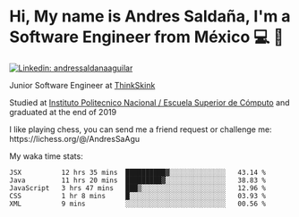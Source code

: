 # Hi, My name is Andres Saldaña, I'm a Software Engineer from México :computer: :boy:

[![Linkedin: andressaldanaaguilar](https://img.shields.io/badge/-andressaldanaaguilar-blue?style=flat-square&logo=Linkedin&logoColor=white&link=https://www.linkedin.com/in/thaianebraga/)](https://www.linkedin.com/in/andressaldanaaguilar)

<p>Junior Software Engineer at <a href="https://www.thinkskink.com/">ThinkSkink</a></p>
<p>Studied at <a href="https://en.wikipedia.org/wiki/ESCOM">Instituto Politecnico Nacional / Escuela Superior de Cómputo</a> and graduated at the end of 2019</p>
<p>I like playing chess, you can send me a friend request or challenge me: https://lichess.org/@/AndresSaAgu</p>

<p> My waka time stats: </p>

<!--START_SECTION:waka-->
```text
JSX          12 hrs 35 mins  ██████████▓░░░░░░░░░░░░░░   43.14 % 
Java         11 hrs 20 mins  █████████▓░░░░░░░░░░░░░░░   38.83 % 
JavaScript   3 hrs 47 mins   ███▒░░░░░░░░░░░░░░░░░░░░░   12.96 % 
CSS          1 hr 8 mins     █░░░░░░░░░░░░░░░░░░░░░░░░   03.93 % 
XML          9 mins          ░░░░░░░░░░░░░░░░░░░░░░░░░   00.56 % 
```
<!--END_SECTION:waka-->
